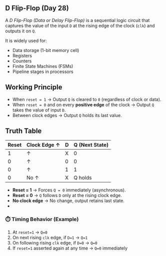 ## D Flip-Flop (Day 28)

A *D Flip-Flop (Data or Delay Flip-Flop)* is a sequential logic circuit that captures the value of the input `D` at the rising edge of the clock (`clk`) and outputs it on `Q`.  

It is widely used for:
- Data storage (1-bit memory cell)
- Registers
- Counters
- Finite State Machines (FSMs)
- Pipeline stages in processors

## Working Principle
- When `reset = 1` → Output `Q` is cleared to `0` (regardless of clock or data).  
- When `reset = 0` and on every **positive edge** of the clock → Output `Q` takes the value of input `D`.  
- Between clock edges → Output `Q` holds its last value.

## Truth Table

| Reset | Clock Edge ↑ | D | Q (Next State) |
|-------|--------------|---|----------------|
|   1   |      ↑       | X |       0        |
|   0   |      ↑       | 0 |       0        |
|   0   |      ↑       | 1 |       1        |
|   0   |   No ↑       | X |   Q holds      |

- **Reset = 1** → Forces `Q = 0` immediately (asynchronous).  
- **Reset = 0** → `Q` follows `D` only at the rising clock edge.  
- **No clock edge** → No change, output retains last state.
- 

### ⏱️ Timing Behavior (Example)

1. At `reset=1` → `Q=0`  
2. On next rising `clk` edge, if `D=1` → `Q=1`  
3. On following rising `clk` edge, if `D=0` → `Q=0`  
4. If `reset=1` asserted again at any time → `Q=0` immediately
